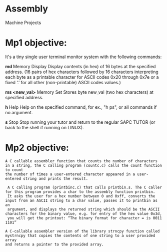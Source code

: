 # Assembly
Machine Projects

# Mp1 objective: 
  It's a tiny single user terminal monitor system with the following commands:
  
  **md <hexaddress>**
  Memory Display
  Display contents (in hex) of 16 bytes at the specified address.
  (16 pairs of hex characters followed by 16 characters interpreting each byte as a printable character for ASCII codes 
  0x20 through 0x7e or a fixed ‘.’ for all other (non-printable) ASCII codes values.)
  
  **ms <hexaddress> <new_val>**
  Memory Set
  Stores byte new_val (two hex characters) at specified address.
  
  **h <cmd>**
  Help
  Help on the specified command, for ex., "h ps", or all commands if no argument.
  
  **s**
  Stop
  Stop running your tutor and return to the regular SAPC TUTOR (or back to the shell if
  running on LINUX). 
  
# Mp2 objective: 

    A C callable assembler function that counts the number of characters in a string, the C calling program (countc.c) calls the count function to count
    the number of times a user-entered character appeared in a user-entered string and prints the result.
    
     A C calling program (printbinc.c) that calls printbin.s. The C caller for this program provides a char to the assembly function printbin. 
     It asks the user for a hex number between 0 and 0xff, converts the input from an ASCII string to a char value, passes it to printbin as an 
     argument, and displays the returned string which should be the ASCII characters for the binary value, e.g. for entry of the hex value 0x3d, 
     you will get the printout: “The binary format for character = is 0011 1101”
     
    A C-callable assembler version of the library strncpy function called mystrncpy that copies the contents of one string to a user provided array
    and returns a pointer to the provided array.
  
  
